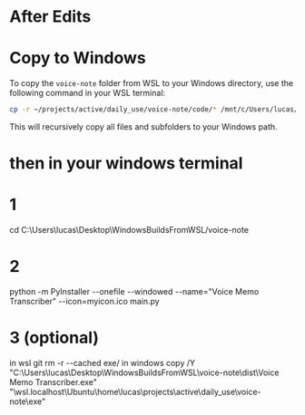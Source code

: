 
# After Edits
# Copy to Windows

To copy the `voice-note` folder from WSL to your Windows directory, use the following command in your WSL terminal:

```bash
cp -r ~/projects/active/daily_use/voice-note/code/* /mnt/c/Users/lucas/Desktop/WindowsBuildsFromWSL/voice-note/
```

This will recursively copy all files and subfolders to your Windows path.

# then in your windows terminal

# 1
cd C:\Users\lucas\Desktop\WindowsBuildsFromWSL/voice-note

# 2
python -m PyInstaller --onefile --windowed --name="Voice Memo Transcriber" --icon=myicon.ico main.py

# 3 (optional)
in wsl
git rm -r --cached exe/
in windows
copy /Y "C:\Users\lucas\Desktop\WindowsBuildsFromWSL\voice-note\dist\Voice Memo Transcriber.exe" "\\wsl.localhost\Ubuntu\home\lucas\projects\active\daily_use\voice-note\exe\"